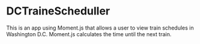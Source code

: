 # DCTraineScheduller
This is an app using Moment.js that allows a user to view train schedules in Washington D.C.  Moment.js calculates the time until the next train.
